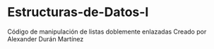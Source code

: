 # Estructuras-de-Datos-I
Código de manipulación de listas doblemente enlazadas
Creado por Alexander Durán Martínez

